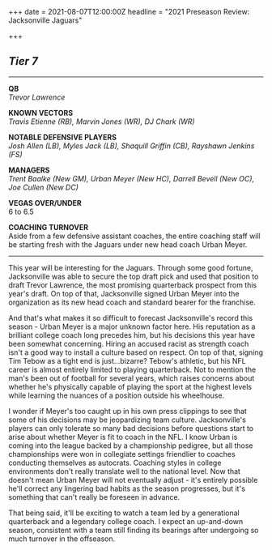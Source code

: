 +++
date = 2021-08-07T12:00:00Z
headline = "2021 Preseason Review: Jacksonville Jaguars"

+++
## _Tier 7_

***

**QB**  
_Trevor Lawrence_

**KNOWN VECTORS**  
_Travis Etienne (RB), Marvin Jones (WR), DJ Chark (WR)_

**NOTABLE DEFENSIVE PLAYERS**  
_Josh Allen (LB), Myles Jack (LB), Shaquill Griffin (CB), Rayshawn Jenkins (FS)_

**MANAGERS**  
_Trent Baalke (New GM), Urban Meyer (New HC), Darrell Bevell (New OC), Joe Cullen (New DC)_

**VEGAS OVER/UNDER**  
6 to 6.5

**COACHING TURNOVER**  
Aside from a few defensive assistant coaches, the entire coaching staff will be starting fresh with the Jaguars under new head coach Urban Meyer.

***

This year will be interesting for the Jaguars. Through some good fortune, Jacksonville was able to secure the top draft pick and used that position to draft Trevor Lawrence, the most promising quarterback prospect from this year's draft. On top of that, Jacksonville signed Urban Meyer into the organization as its new head coach and standard bearer for the franchise.

And that's what makes it so difficult to forecast Jacksonville's record this season - Urban Meyer is a major unknown factor here. His reputation as a brilliant college coach long precedes him, but his decisions this year have been somewhat concerning. Hiring an accused racist as strength coach isn't a good way to install a culture based on respect. On top of that, signing Tim Tebow as a tight end is just...bizarre? Tebow's athletic, but his NFL career is almost entirely limited to playing quarterback. Not to mention the man's been out of football for several years, which raises concerns about whether he's physically capable of playing the sport at the highest levels while learning the nuances of a position outside his wheelhouse.

I wonder if Meyer's too caught up in his own press clippings to see that some of his decisions may be jeopardizing team culture. Jacksonville's players can only tolerate so many bad decisions before questions start to arise about whether Meyer is fit to coach in the NFL. I know Urban is coming into the league backed by a championship pedigree, but all those championships were won in collegiate settings friendlier to coaches conducting themselves as autocrats. Coaching styles in college environments don't really translate well to the national level. Now that doesn't mean Urban Meyer will not eventually adjust - it's entirely possible he'll correct any lingering bad habits as the season progresses, but it's something that can't really be foreseen in advance.

That being said, it'll be exciting to watch a team led by a generational quarterback and a legendary college coach. I expect an up-and-down season, consistent with a team still finding its bearings after undergoing so much turnover in the offseason.